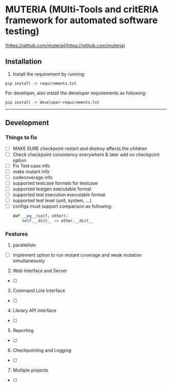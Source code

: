 # MUTERIA (MUlti-Tools and critERIA framework for automated software testing)
[https://github.com/muteria](https://github.com/muteria)

## Installation
1. Install the requirement by running: 
```
pip install -r requirements.txt
```
For developer, also install the developer requirements as following:
```
pip install -r developer-requirements.txt
```

---
## Development
### Things to fix
- [ ] MAKE SURE checkpoint restart and destroy affects the children
- [ ] Check checkpoint consistency everywhere & later add no checkpoint option
- [ ] Fix Test case info
- [ ] make mutant info
- [ ] codecoverage info
- [ ] supported testcase formats for testcase
- [ ] supported testgen executable format
- [ ] supported test execution executable format
- [ ] supported test level (unit, system, ...)
- [ ] configs must support comparison as following:
  ```python
  def __eq__(self, other):
      self.__dict__ == other.__dict__
  ```
### Features 
1. parallelism
- [ ] Implement option to run mutant coverage and weak mutation simultaneously
2. Web Interface and Server
- [ ]
3. Command Line Interface
- [ ]
4. Library API interface
-[ ]
5. Reporting
- [ ]
6. Checkpointing and Logging
- [ ]
7. Multiple projects
- [ ] 
  
